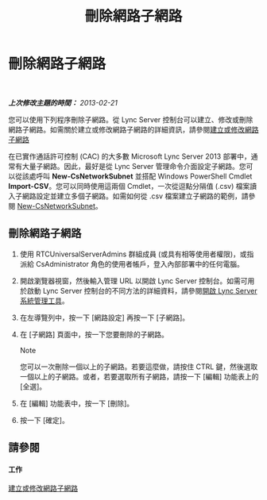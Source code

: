 ﻿---
title: 刪除網路子網路
TOCTitle: 刪除網路子網路
ms:assetid: c1850f38-40a3-48c9-b6f1-f181c5e63b6b
ms:mtpsurl: https://technet.microsoft.com/zh-tw/library/JJ721873(v=OCS.15)
ms:contentKeyID: 49890293
ms.date: 08/24/2015
mtps_version: v=OCS.15
ms.translationtype: HT
---

# 刪除網路子網路

 

_**上次修改主題的時間：** 2013-02-21_

您可以使用下列程序刪除子網路。從 Lync Server 控制台可以建立、修改或刪除網路子網路。如需關於建立或修改網路子網路的詳細資訊，請參閱[建立或修改網路子網路](lync-server-2013-create-or-modify-network-subnets.md)

在已實作通話許可控制 (CAC) 的大多數 Microsoft Lync Server 2013 部署中，通常有大量子網路。因此，最好是從 Lync Server 管理命令介面設定子網路。您可以從該處呼叫 **New-CsNetworkSubnet** 並搭配 Windows PowerShell Cmdlet **Import-CSV**。您可以同時使用這兩個 Cmdlet，一次從逗點分隔值 (.csv) 檔案讀入子網路設定並建立多個子網路。如需如何從 .csv 檔案建立子網路的範例，請參閱 [New-CsNetworkSubnet](https://docs.microsoft.com/en-us/powershell/module/skype/New-CsNetworkSubnet)。

## 刪除網路子網路

1.  使用 RTCUniversalServerAdmins 群組成員 (或具有相等使用者權限)，或指派給 CsAdministrator 角色的使用者帳戶，登入內部部署中的任何電腦。

2.  開啟瀏覽器視窗，然後輸入管理 URL 以開啟 Lync Server 控制台。如需可用於啟動 Lync Server 控制台的不同方法的詳細資料，請參閱[開啟 Lync Server 系統管理工具](lync-server-2013-open-lync-server-administrative-tools.md)。

3.  在左導覽列中，按一下 \[網路設定\] 再按一下 \[子網路\]。

4.  在 \[子網路\] 頁面中，按一下您要刪除的子網路。
    
    > [!NOTE]  
    > 您可以一次刪除一個以上的子網路。若要這麼做，請按住 CTRL 鍵，然後選取一個以上的子網路。或者，若要選取所有子網路，請按一下 [編輯] 功能表上的 [全選]。
    


5.  在 \[編輯\] 功能表中，按一下 \[刪除\]。

6.  按一下 \[確定\]。

## 請參閱

#### 工作

[建立或修改網路子網路](lync-server-2013-create-or-modify-network-subnets.md)

